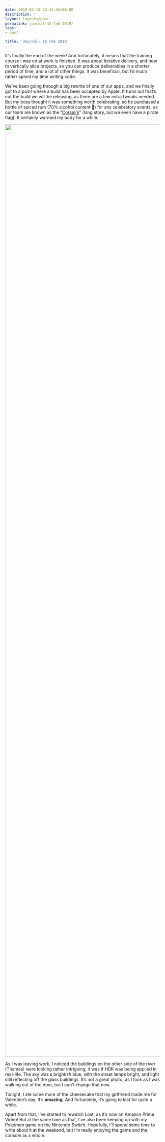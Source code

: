 ```yaml
---
date: 2019-02-15 23:34:55+00:00
description: ''
layout: layouts/post
permalink: journal-15-feb-2019/
tags:
- post

title: 'Journal: 15 Feb 2019'
---
```


<p>It’s finally the end of the week! And fortunately, it means that the training course I was on at work is finished. It was about iterative delivery, and how to vertically slice projects, so you can produce deliverables in a shorter period of time, and a lot of other things. It was beneficial, but I’d much rather spend my time writing code.</p>
<p>We’ve been going through a big rewrite of one of our apps, and we finally got to a point where a build has been accepted by Apple. It turns out that’s not the build we will be releasing, as there are a few extra tweaks needed. But my boss thought it was something worth celebrating, so he purchased a bottle of spiced rum (70% alcohol content 🤯) for any celebratory events, as our team are known as the “<a href="https://en.wikipedia.org/wiki/Corsair">Corsairs</a>” (long story, but we even have a pirate flag). It certainly warmed my body for a while.</p>
<p><img loading="lazy" class="alignnone size-full wp-image-6842" src="https://chrishannah.me/images/2019/02/IMG_2602.jpg" width="4032" height="3024" srcset="https://chrishannah.me/images/2019/02/IMG_2602.jpg 4032w, https://chrishannah.me/images/2019/02/IMG_2602-300x225.jpg 300w, https://chrishannah.me/images/2019/02/IMG_2602-768x576.jpg 768w, https://chrishannah.me/images/2019/02/IMG_2602-1832x1374.jpg 1832w, https://chrishannah.me/images/2019/02/IMG_2602-1376x1032.jpg 1376w, https://chrishannah.me/images/2019/02/IMG_2602-1044x783.jpg 1044w, https://chrishannah.me/images/2019/02/IMG_2602-632x474.jpg 632w, https://chrishannah.me/images/2019/02/IMG_2602-536x402.jpg 536w" sizes="(max-width: 4032px) 100vw, 4032px" /></p>
<p>As I was leaving work, I noticed the buildings on the other side of the river (Thames) were looking rather intriguing, it was if HDR was being applied in real-life. The sky was a bright<em>ish</em> blue, with the street lamps bright, and light still reflecting off the glass buildings. It’s not a great photo, as I took as I was walking out of the door, but I can’t change that now.</p>
<p>Tonight, I ate some more of the cheesecake that my girlfriend made me for Valentine’s day. It’s <strong>amazing</strong>. And fortunately, it’s going to last for quite a while.</p>
<p>Apart from that, I’ve started to rewatch Lost, as it’s now on Amazon Prime Video! But at the same time as that, I’ve also been keeping up with my Pokémon game on the Nintendo Switch. Hopefully, I’ll spend some time to write about it at the weekend, but I’m really enjoying the game and the console as a whole.</p>
